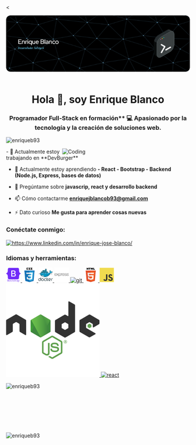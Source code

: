 <<div align="center">![MasterHead](./github-header-image%20(2).png) </div>
<br>

<h1 align="center">Hola 👋, soy Enrique Blanco</h1>
<h3 align="center">Programador Full-Stack en formación** 💻 Apasionado por la tecnología y la creación de soluciones web.</h3>

<p align="left"> <img src="https://komarev.com/ghpvc/?username=enriqueb93&label=Profile%20views&color=0e75b6&style=flat" alt="enriqueb93" /> </p>
<img align="right" alt="Coding" width="350"  src="https://user-images.githubusercontent.com/74038190/216644497-1951db19-8f3d-4e44-ac08-8e9d7e0d94a7.gif">
- 🔭 Actualmente estoy trabajando en **DevBurger**

- 🌱 Actualmente estoy aprendiendo **- React - Bootstrap - Backend (Node.js, Express, bases de datos)**

- 💬 Pregúntame sobre **javascrip, react y desarrollo backend**

- 📫 Cómo contactarme **enriquejblancob93@gmail.com**

- ⚡ Dato curioso **Me gusta para aprender cosas nuevas**

<h3 align="left">Conéctate conmigo:</h3>
<p align="left">
<a href="https://linkedin.com/in/https://www.linkedin.com/in/enrique-jose-blanco/" target="blank"><img align="center" src="https://raw.githubusercontent.com/rahuldkjain/github-profile-readme-generator/master/src/images/icons/Social/linked-in-alt.svg" alt="https://www.linkedin.com/in/enrique-jose-blanco/" height="30" width="40" /></a>
</p>

<h3 align="left">Idiomas y herramientas:</h3>
<p align="left">
  <a href="https://getbootstrap.com" target="_blank" rel="noreferrer">
    <img src="https://raw.githubusercontent.com/devicons/devicon/master/icons/bootstrap/bootstrap-plain-wordmark.svg" alt="bootstrap" width="40" height="40"/> </a>
  <a href="https://www.w3schools.com/css/" target="_blank" rel="noreferrer"> <img src="https://raw.githubusercontent.com/devicons/devicon/master/icons/css3/css3-original-wordmark.svg" alt="css3" width="40" height="40"/> </a> <a href="https://www.docker.com/" target="_blank" rel="noreferrer"> <img src="https://raw.githubusercontent.com/devicons/devicon/master/icons/docker/docker-original-wordmark.svg" alt="docker" width="40" height="40"/> </a> <a href="https://expressjs.com" target="_blank" rel="noreferrer"> <img src="https://raw.githubusercontent.com/devicons/devicon/master/icons/express/express-original-wordmark.svg" alt="express" width="40" height="40"/> </a> <a href="https://git-scm.com/" target="_blank" rel="noreferrer"> <img src="https://www.vectorlogo.zone/logos/git-scm/git-scm-icon.svg" alt="git" width="40" height="40"/> </a> <a href="https://www.w3.org/html/" target="_blank" rel="noreferrer"> <img src="https://raw.githubusercontent.com/devicons/devicon/master/icons/html5/html5-original-wordmark.svg" alt="html5" width="40" height="40"/> </a> <a href="https://developer.mozilla.org/es-ES/docs/Web/JavaScript" target="_blank" rel="noreferrer"> <img src="https://raw.githubusercontent.com/devicons/devicon/master/icons/javascript/javascript-original.svg" alt="javascript" width="40" height="40"/></a> <a href="https://nodejs.org" target="_blank" rel="noreferrer"> <img src="https://raw.githubusercontent.com/devicons/devicon/master/icons/nodejs/nodejs-original-wordmark.svg" alt="nodejs" ancho="40" alto="40"/> </a> <a href="https://reactjs.org/" target="_blank" rel="noreferrer">  <img src="https://raw.githubusercontent.es/devicons/devicon/master/icons/react/react-original-wordmark.svg" alt="react" width="40" height="40"/> </a>
  </p>

<p><img align="left" src="https://github-readme-stats.vercel.app/api/top-langs?username=enriqueb93&show_icons=true&locale=es&layout=compact" alt="enriqueb93" /></p> <br>
<br> <br>  <br> <br> <br> <br>
<p> <img align="center" src="https://github-readme-stats.vercel.app/api?username=enriqueb93&show_icons=true&locale=es" alt="enriqueb93" />

</p>

